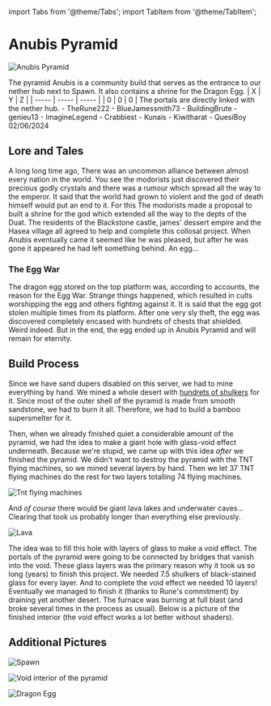 import Tabs from '@theme/Tabs';
import TabItem from '@theme/TabItem';

# Anubis Pyramid

![Anubis Pyramid](/img/season1/bases/anubis_pyramid/2024-07-03_00.05.30.png)

<Tabs>
  <TabItem value="about" label="Description">
    The pyramid Anubis is a community build that serves as the entrance to our nether hub next to Spawn. It also contains a shrine for the Dragon Egg.
  </TabItem>
  <TabItem value="coords" label="Coords" default>
    | X     | Y     | Z     | 
    | ----- | ----- | ----- |
    | 0     | 0     | 0     |
  </TabItem>
  <TabItem value="ncooords" label="Nether Directions">
    The portals are directly linked with the nether hub.
  </TabItem>
  <TabItem value="builders" label="Builders">
    - TheRune222
    - BlueJamessmith73
    - BuildingBrute
    - genieu13
    - ImagineLegend
    - Crabbiest
    - Kunais
    - Kiwitharat
    - QuesiBoy
  </TabItem>
  <TabItem value="date" label="Date Finished">
    02/06/2024
  </TabItem>
</Tabs>

## Lore and Tales

A long long time ago, There was an uncommon alliance between almost every nation in the world. You see the modorists just discovered their precious godly crystals and there was a rumour which spread all the way to the emperor. It said that the world had grown to violent and the god of death himself would put an end to it. For this The modorists made a proposal to built a shrine for the god which extended all the way to the depts of the Duat. The residents of the Blackstone castle, james' dessert empire and the Hasea village all agreed to help and complete this collosal project. When Anubis eventually came it seemed like he was pleased, but after he was gone it appeared he had left something behind. An egg...

### The Egg War

The dragon egg stored on the top platform was, according to accounts, the reason for the Egg War. Strange things happened, which resulted in cults worshipping the egg and others fighting against it. It is said that the egg got stolen multiple times from its platform. After one very sly theft, the egg was discovered completely encased with hundrets of chests that shielded. Weird indeed. But in the end, the egg ended up in Anubis Pyramid and will remain for eternity.  

## Build Process

Since we have sand dupers disabled on this server, we had to mine everything by hand. We mined a whole desert with [hundrets of shulkers](../Statistics/mined_blocks.md) for it. Since most of the outer shell of the pyramid is made from smooth sandstone, we had to burn it all. Therefore, we had to build a bamboo supersmelter for it. 

Then, when we already finished quiet a considerable amount of the pyramid, we had the idea to make a giant hole with glass-void effect underneath. Because we're stupid, we came up with this idea *after* we finished the pyramid. We didn't want to destroy the pyramid with the TNT flying machines, so we mined several layers by hand. Then we let 37 TNT flying machines do the rest for two layers totalling 74 flying machines. 

![Tnt flying machines](/img/season1/bases/anubis_pyramid/2022-05-24_01.05.56.png)

And *of course* there would be giant lava lakes and underwater caves... Clearing that took us probably longer than everything else previously.

![Lava](/img/season1/bases/anubis_pyramid/2022-06-03_01.26.35.png)

The idea was to fill this hole with layers of glass to make a void effect. The portals of the pyramid were going to be connected by bridges that vanish into the void. These glass layers was the primary reason why it took us so long (years) to finish this project. We needed 7.5 shulkers of black-stained glass for every layer. And to complete the void effect we needed 10 layers! Eventually we managed to finish it (thanks to Rune's commitment) by draining yet another desert. The furnace was burning at full blast (and broke several times in the process as usual). Below is a picture of the finished interior (the void effect works a lot better without shaders).

## Additional Pictures

![Spawn](/img/season1/2024-07-03_00.03.39.png)

![Void interior of the pyramid](/img/season1/bases/anubis_pyramid/2024-07-03_00.06.28.png)

![Dragon Egg](/img/season1/bases/anubis_pyramid/2024-07-03_00.07.02.png)
